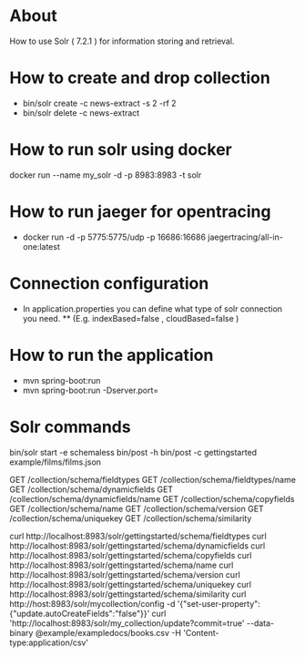 # About
How to use Solr ( 7.2.1 ) for information storing and retrieval.

# How to create and drop collection
* bin/solr create -c news-extract -s 2 -rf 2
* bin/solr delete -c news-extract

# How to run solr using docker
docker run --name my_solr -d -p 8983:8983 -t solr

# How to run jaeger for opentracing
* docker run -d -p 5775:5775/udp -p 16686:16686 jaegertracing/all-in-one:latest

# Connection configuration
* In application.properties you can define what type of solr connection you need.
** (E.g. indexBased=false , cloudBased=false )

# How to run the application
* mvn spring-boot:run
* mvn spring-boot:run -Dserver.port=<port number>



# Solr commands
bin/solr start -e schemaless
bin/post -h
bin/post -c gettingstarted example/films/films.json

GET /collection/schema/fieldtypes
GET /collection/schema/fieldtypes/name
GET /collection/schema/dynamicfields
GET /collection/schema/dynamicfields/name
GET /collection/schema/copyfields
GET /collection/schema/name
GET /collection/schema/version
GET /collection/schema/uniquekey
GET /collection/schema/similarity

curl http://localhost:8983/solr/gettingstarted/schema/fieldtypes
curl http://localhost:8983/solr/gettingstarted/schema/dynamicfields
curl http://localhost:8983/solr/gettingstarted/schema/copyfields
curl http://localhost:8983/solr/gettingstarted/schema/name
curl http://localhost:8983/solr/gettingstarted/schema/version
curl http://localhost:8983/solr/gettingstarted/schema/uniquekey
curl http://localhost:8983/solr/gettingstarted/schema/similarity
curl http://host:8983/solr/mycollection/config -d '{"set-user-property":{"update.autoCreateFields":"false"}}'
curl 'http://localhost:8983/solr/my_collection/update?commit=true' --data-binary @example/exampledocs/books.csv -H 'Content-type:application/csv'